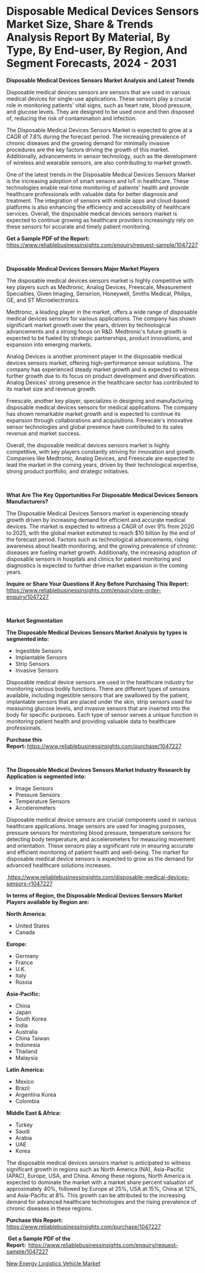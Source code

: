 <p><h1>Disposable Medical Devices Sensors Market Size, Share & Trends Analysis Report By Material, By Type, By End-user, By Region, And Segment Forecasts, 2024 - 2031</h1></p><p><strong>Disposable Medical Devices Sensors Market Analysis and Latest Trends</strong></p>
<p><p>Disposable medical devices sensors are sensors that are used in various medical devices for single-use applications. These sensors play a crucial role in monitoring patients' vital signs, such as heart rate, blood pressure, and glucose levels. They are designed to be used once and then disposed of, reducing the risk of contamination and infection.</p><p>The Disposable Medical Devices Sensors Market is expected to grow at a CAGR of 7.8% during the forecast period. The increasing prevalence of chronic diseases and the growing demand for minimally invasive procedures are the key factors driving the growth of this market. Additionally, advancements in sensor technology, such as the development of wireless and wearable sensors, are also contributing to market growth.</p><p>One of the latest trends in the Disposable Medical Devices Sensors Market is the increasing adoption of smart sensors and IoT in healthcare. These technologies enable real-time monitoring of patients' health and provide healthcare professionals with valuable data for better diagnosis and treatment. The integration of sensors with mobile apps and cloud-based platforms is also enhancing the efficiency and accessibility of healthcare services. Overall, the disposable medical devices sensors market is expected to continue growing as healthcare providers increasingly rely on these sensors for accurate and timely patient monitoring.</p></p>
<p><strong>Get a Sample PDF of the Report:&nbsp;</strong> <a href="https://www.reliablebusinessinsights.com/enquiry/request-sample/1047227">https://www.reliablebusinessinsights.com/enquiry/request-sample/1047227</a></p>
<p>&nbsp;</p>
<p><strong>Disposable Medical Devices Sensors Major Market Players</strong></p>
<p><p>The disposable medical devices sensors market is highly competitive with key players such as Medtronic, Analog Devices, Freescale, Measurement Specialties, Given Imaging, Sensirion, Honeywell, Smiths Medical, Philips, GE, and ST Microelectronics. </p><p>Medtronic, a leading player in the market, offers a wide range of disposable medical devices sensors for various applications. The company has shown significant market growth over the years, driven by technological advancements and a strong focus on R&D. Medtronic's future growth is expected to be fueled by strategic partnerships, product innovations, and expansion into emerging markets.</p><p>Analog Devices is another prominent player in the disposable medical devices sensors market, offering high-performance sensor solutions. The company has experienced steady market growth and is expected to witness further growth due to its focus on product development and diversification. Analog Devices' strong presence in the healthcare sector has contributed to its market size and revenue growth.</p><p>Freescale, another key player, specializes in designing and manufacturing disposable medical devices sensors for medical applications. The company has shown remarkable market growth and is expected to continue its expansion through collaborations and acquisitions. Freescale's innovative sensor technologies and global presence have contributed to its sales revenue and market success.</p><p>Overall, the disposable medical devices sensors market is highly competitive, with key players constantly striving for innovation and growth. Companies like Medtronic, Analog Devices, and Freescale are expected to lead the market in the coming years, driven by their technological expertise, strong product portfolio, and strategic initiatives.</p></p>
<p>&nbsp;</p>
<p><strong>What Are The Key Opportunities For Disposable Medical Devices Sensors Manufacturers?</strong></p>
<p><p>The Disposable Medical Devices Sensors market is experiencing steady growth driven by increasing demand for efficient and accurate medical devices. The market is expected to witness a CAGR of over 9% from 2020 to 2025, with the global market estimated to reach $10 billion by the end of the forecast period. Factors such as technological advancements, rising awareness about health monitoring, and the growing prevalence of chronic diseases are fueling market growth. Additionally, the increasing adoption of disposable sensors in hospitals and clinics for patient monitoring and diagnostics is expected to further drive market expansion in the coming years.</p></p>
<p><strong>Inquire or Share Your Questions If Any Before Purchasing This Report:</strong> <a href="https://www.reliablebusinessinsights.com/enquiry/pre-order-enquiry/1047227">https://www.reliablebusinessinsights.com/enquiry/pre-order-enquiry/1047227</a></p>
<p>&nbsp;</p>
<p><strong>Market Segmentation</strong></p>
<p><strong>The Disposable Medical Devices Sensors Market Analysis by types is segmented into:</strong></p>
<p><ul><li>Ingestible Sensors</li><li>Implantable Sensors</li><li>Strip Sensors</li><li>Invasive Sensors</li></ul></p>
<p><p>Disposable medical device sensors are used in the healthcare industry for monitoring various bodily functions. There are different types of sensors available, including ingestible sensors that are swallowed by the patient, implantable sensors that are placed under the skin, strip sensors used for measuring glucose levels, and invasive sensors that are inserted into the body for specific purposes. Each type of sensor serves a unique function in monitoring patient health and providing valuable data to healthcare professionals.</p></p>
<p><strong>Purchase this Report:&nbsp;</strong><a href="https://www.reliablebusinessinsights.com/purchase/1047227">https://www.reliablebusinessinsights.com/purchase/1047227</a></p>
<p>&nbsp;</p>
<p><strong>The Disposable Medical Devices Sensors Market Industry Research by Application is segmented into:</strong></p>
<p><ul><li>Image Sensors</li><li>Pressure Sensors</li><li>Temperature Sensors</li><li>Accelerometers</li></ul></p>
<p><p>Disposable medical device sensors are crucial components used in various healthcare applications. Image sensors are used for imaging purposes, pressure sensors for monitoring blood pressure, temperature sensors for detecting body temperature, and accelerometers for measuring movement and orientation. These sensors play a significant role in ensuring accurate and efficient monitoring of patient health and well-being. The market for disposable medical device sensors is expected to grow as the demand for advanced healthcare solutions increases.</p></p>
<p><a href="https://www.reliablebusinessinsights.com/disposable-medical-devices-sensors-r1047227">&nbsp;https://www.reliablebusinessinsights.com/disposable-medical-devices-sensors-r1047227</a></p>
<p><strong>In terms of Region, the Disposable Medical Devices Sensors Market Players available by Region are:</strong></p>
<p>
    <p> <strong> North America: </strong>
        <ul>
            <li>United States</li>
            <li>Canada</li>
        </ul>
        </p> 
    <p> <strong> Europe: </strong>
        <ul>
            <li>Germany</li>
            <li>France</li>
            <li>U.K.</li>
            <li>Italy</li>
            <li>Russia</li>
        </ul>
        </p> 
    <p> <strong> Asia-Pacific: </strong>
        <ul>
            <li>China</li>
            <li>Japan</li>
            <li>South Korea</li>
            <li>India</li>
            <li>Australia</li>
            <li>China Taiwan</li>
            <li>Indonesia</li>
            <li>Thailand</li>
            <li>Malaysia</li>
        </ul>
        </p> 
    <p> <strong> Latin America: </strong>
        <ul>
            <li>Mexico</li>
            <li>Brazil</li>
            <li>Argentina Korea</li>
            <li>Colombia</li>
        </ul>
        </p> 
    <p> <strong> Middle East & Africa: </strong>
        <ul>
            <li>Turkey</li>
            <li>Saudi</li>
            <li>Arabia</li>
            <li>UAE</li>
            <li>Korea</li>
        </ul>
    </p>
    </p>
<p><p>The disposable medical devices sensors market is anticipated to witness significant growth in regions such as North America (NA), Asia-Pacific (APAC), Europe, USA, and China. Among these regions, North America is expected to dominate the market with a market share percent valuation of approximately 40%, followed by Europe at 25%, USA at 15%, China at 12%, and Asia-Pacific at 8%. This growth can be attributed to the increasing demand for advanced healthcare technologies and the rising prevalence of chronic diseases in these regions.</p></p>
<p><strong>Purchase this Report: </strong><a href="https://www.reliablebusinessinsights.com/purchase/1047227">https://www.reliablebusinessinsights.com/purchase/1047227</a></p>
<p>&nbsp;<strong>Get a Sample PDF of the Report:&nbsp;&nbsp;</strong><a href="https://www.reliablebusinessinsights.com/enquiry/request-sample/1047227">https://www.reliablebusinessinsights.com/enquiry/request-sample/1047227</a></p>
<p><strong></strong></p>
<p><p><a href="https://view.publitas.com/reportprime-1/new-energy-logistics-vehicle-market-outlook-industry-overview-and-forecast-2024-to-2031/">New Energy Logistics Vehicle Market</a></p></p>